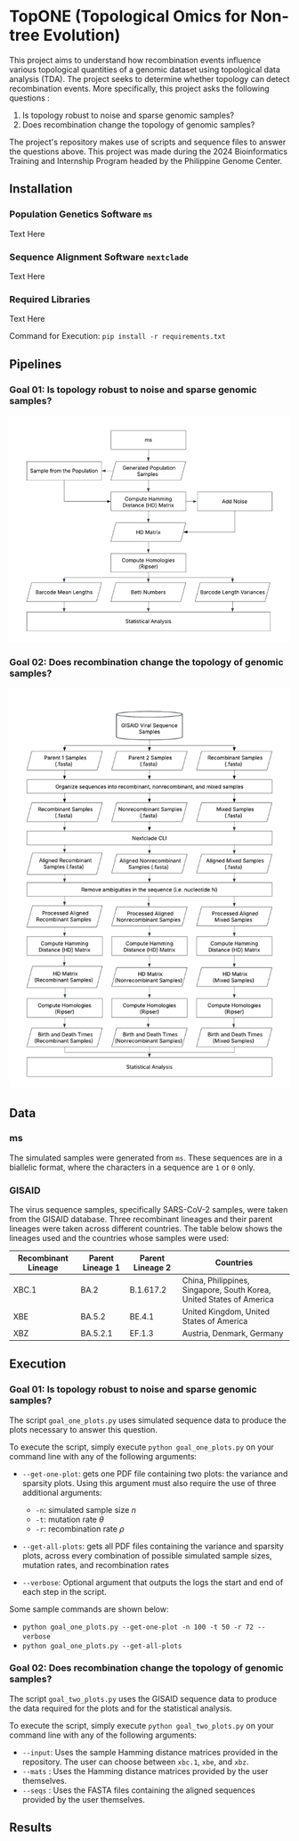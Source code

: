 # TopONE (Topological Omics for Non-tree Evolution)

This project aims to understand how recombination events influence various topological quantities of a genomic dataset using topological data analysis (TDA). The project seeks to determine whether topology can detect recombination events. More specifically, this project asks the following questions :

1. Is topology robust to noise and sparse genomic samples?
2. Does recombination change the topology of genomic samples?

The project's repository makes use of scripts and sequence files to answer the questions above. This project was made during the 2024 Bioinformatics Training and Internship Program headed by the Philippine Genome Center.

## Installation
### Population Genetics Software `ms`
Text Here

### Sequence Alignment Software `nextclade`
Text Here

### Required Libraries
Text Here

Command for Execution: `pip install -r requirements.txt`


## Pipelines
### Goal 01: Is topology robust to noise and sparse genomic samples?
![goal01_pipeline](./imgs/goal01_pipeline.png)


### Goal 02: Does recombination change the topology of genomic samples?
![goal01_pipeline](./imgs/goal02_pipeline.png)
## Data
### ms
The simulated samples were generated from `ms`. These sequences are in a biallelic format, where the characters in a sequence are `1` or `0` only.

### GISAID
The virus sequence samples, specifically SARS-CoV-2 samples, were taken from the GISAID database. Three recombinant lineages and their parent lineages were taken across different countries. The table below shows the lineages used and the countries whose samples were used:

| Recombinant Lineage | Parent Lineage 1 | Parent Lineage 2 | Countries
| --- | --- | --- | --- |
| XBC.1 | BA.2 | B.1.617.2 | China, Philippines, Singapore, South Korea, United States of America
| XBE | BA.5.2 | BE.4.1 | United Kingdom, United States of America
| XBZ | BA.5.2.1 | EF.1.3 | Austria, Denmark, Germany

## Execution
### Goal 01: Is topology robust to noise and sparse genomic samples?
The script `goal_one_plots.py` uses simulated sequence data to produce the plots necessary to answer this question.

To execute the script, simply execute `python goal_one_plots.py` on your command line with any of the following arguments:

- `--get-one-plot`: gets one PDF file containing two plots: the variance and sparsity plots. Using this argument must also require the use of three additional arguments:
    
    - `-n`: simulated sample size $n$
    - `-t`: mutation rate $\theta$
    - `-r`: recombination rate $\rho$

- `--get-all-plots`: gets all PDF files containing the variance and sparsity plots, across every combination of possible simulated sample sizes, mutation rates, and recombination rates

- `--verbose`: Optional argument that outputs the logs the start and end of each step in the script.


Some sample commands are shown below:

- `python goal_one_plots.py --get-one-plot -n 100 -t 50 -r 72 --verbose`
- `python goal_one_plots.py --get-all-plots`

### Goal 02: Does recombination change the topology of genomic samples?
The script `goal_two_plots.py` uses the GISAID sequence data to produce the data required for the plots and for the statistical analysis.

To execute the script, simply execute `python goal_two_plots.py` on your command line with any of the following arguments:

- `--input`: Uses the sample Hamming distance matrices provided in the repository. The user can choose between `xbc.1`, `xbe`, and `xbz`.
- `--mats` : Uses the Hamming distance matrices provided by the user themselves.
- `--seqs` : Uses the FASTA files containing the aligned sequences provided by the user themselves.


## Results
<!-- Show Results of the Project in Paragraph form only -->
